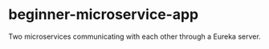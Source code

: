 # beginner-microservice-app

Two microservices communicating with each other through a Eureka server.
